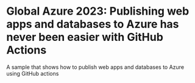 # Global Azure 2023: Publishing web apps and databases to Azure has never been easier with GitHub Actions

A sample that shows how to publish web apps and databases to Azure using GitHub actions
